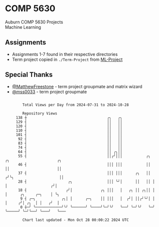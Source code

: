 # COMP 5630
Auburn COMP 5630 Projects  
Machine Learning

## Assignments
- Assignments 1-7 found in their respective directories
- Term project copied in `./Term-Project` from [ML-Project](https://github.com/wumphlett/ML-Project)

## Special Thanks
- [@MatthewFreestone](https://github.com/MatthewFreestone) - term project groupmate and matrix wizard
- [@mss0033](https://github.com/mss0033) - term project groupmate

```

        Total Views per Day from 2024-07-31 to 2024-10-28

        Repository Views
     138 ┼                                     ╭╮   ╭╮
     129 ┤                                     ││   ││
     120 ┤                                     ││   ││
     110 ┤                                     ││   ││
     101 ┤                                     ││   ││
      92 ┤                                     ││   ││
      83 ┤                                     ││   ││
      74 ┤                                     ││   ││
      64 ┤                                     ││ ╭╮││
      55 ┤                                     ││╭╯│││           ╭╮  ╭╮                      ╭╮
      46 ┤                                     │││ │││           ││  ││                      ││
      37 ┤                                     │││ │││      ╭╮   ││ ╭╯╰╮                     ││
      28 ┤                   ╭╮                │││ ╰╯│      ││   ││ │  │                    ╭╯│
      18 ┤                  ╭╯│             ╭╮ │││   │   ╭╮ ││ ╭╮││ │  │      ╭╮     ╭─╮    │ ╰╮
       9 ┤ ╭─╮            ╭╮│ │      ╭─╮    ││ │││   │  ╭╯│ ││╭╯╰╯│ │  │     ╭╯│ ╭╮  │ │   ╭╯  │
       0 ┼─╯ ╰────────────╯╰╯ ╰──────╯ ╰────╯╰─╯╰╯   ╰──╯ ╰─╯╰╯   ╰─╯  ╰─────╯ ╰─╯╰──╯ ╰───╯   ╰───

        Chart last updated - Mon Oct 28 00:00:22 2024 UTC
        
```
